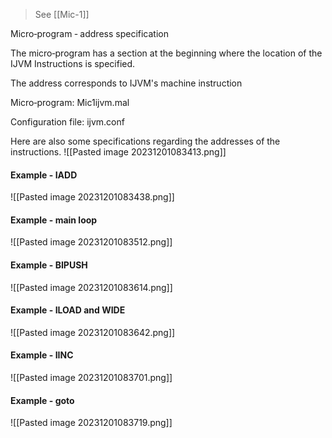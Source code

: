 >See [[Mic-1]]

Micro‐program ‐ address specification 

The micro‐program has a section at the beginning where the location of the IJVM Instructions is specified. 

The address corresponds to IJVM's machine instruction 

Micro‐program:
Mic1ijvm.mal 

Configuration file: ijvm.conf 

Here are also some specifications regarding the addresses of the instructions.
![[Pasted image 20231201083413.png]]

#### Example - IADD
![[Pasted image 20231201083438.png]]

#### Example - main loop
![[Pasted image 20231201083512.png]]

#### Example - BIPUSH
![[Pasted image 20231201083614.png]]

#### Example - ILOAD and WIDE
![[Pasted image 20231201083642.png]]

#### Example - IINC
![[Pasted image 20231201083701.png]]

#### Example - goto
![[Pasted image 20231201083719.png]]
